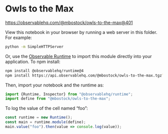 # Owls to the Max

https://observablehq.com/@mbostock/owls-to-the-max@401

View this notebook in your browser by running a web server in this folder. For
example:

~~~sh
python -m SimpleHTTPServer
~~~

Or, use the [Observable Runtime](https://github.com/observablehq/runtime) to
import this module directly into your application. To npm install:

~~~sh
npm install @observablehq/runtime@4
npm install https://api.observablehq.com/@mbostock/owls-to-the-max.tgz?v=3
~~~

Then, import your notebook and the runtime as:

~~~js
import {Runtime, Inspector} from "@observablehq/runtime";
import define from "@mbostock/owls-to-the-max";
~~~

To log the value of the cell named “foo”:

~~~js
const runtime = new Runtime();
const main = runtime.module(define);
main.value("foo").then(value => console.log(value));
~~~
